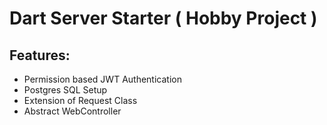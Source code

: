 # Dart Server Starter  ( Hobby Project )

## Features:
- Permission based JWT Authentication
- Postgres SQL Setup
- Extension of Request Class
- Abstract WebController


